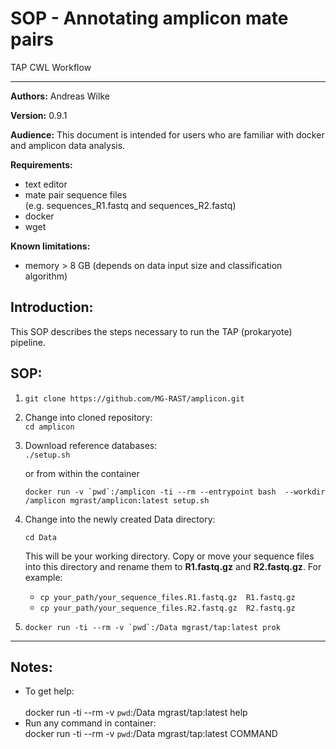 # SOP - Annotating amplicon mate pairs

TAP CWL Workflow

* * *


**Authors:** Andreas Wilke

**Version:** 0.9.1

**Audience:** This document is intended for users who are familiar with docker and amplicon data analysis.

**Requirements:**

*   <span class="c0">text editor</span>
*   <span>mate pair sequence files    
    (e.g.</span> <span class="c8">sequences_R1.fastq</span><span> and</span> <span class="c8">sequences_R2.fastq</span><span class="c0">)</span>
*   <span class="c0">docker</span>
*   <span class="c0">wget</span>

<span class="c0"></span>

**Known limitations:**

*   <span class="c0">memory > 8 GB (depends on data input size and classification algorithm)</span>

## Introduction:

<span class="c0">This SOP describes the steps necessary to run the TAP (prokaryote) pipeline.</span>

## SOP:

1.  `git clone https://github.com/MG-RAST/amplicon.git`
2.  <span>Change into cloned repository:  
    </span><span class="c3">`cd amplicon`  
    </span>
3.  <span>Download reference databases:  
    </span><span class="c10">`./setup.sh`  

    </span><span>or from within the container</span><span class="c3">  

    ```docker run -v `pwd`:/amplicon -ti --rm --entrypoint bash  --workdir /amplicon mgrast/amplicon:latest setup.sh```</span>



4.  Change into the newly created Data directory:  

    ```cd Data```
    
    This will be your working directory. Copy or move your sequence files into this directory and rename them to **R1.fastq.gz** and **R2.fastq.gz**. For example:

    -  `cp your_path/your_sequence_files.R1.fastq.gz  R1.fastq.gz`
    -  `cp your_path/your_sequence_files.R2.fastq.gz  R2.fastq.gz`  


5.  ```docker run -ti --rm -v `pwd`:/Data mgrast/tap:latest prok```



* * *


## Notes:



*   <span>To get help:  
    </span><span class="c3">  
    docker run -ti --rm -v `pwd`:/Data mgrast/tap:latest help  
    </span>
*   <span>Run any command in container:  
    </span><span class="c10">docker run -ti --rm -v `pwd`:/Data mgrast/tap:latest</span> <span class="c1 c18">COMMAND</span>

